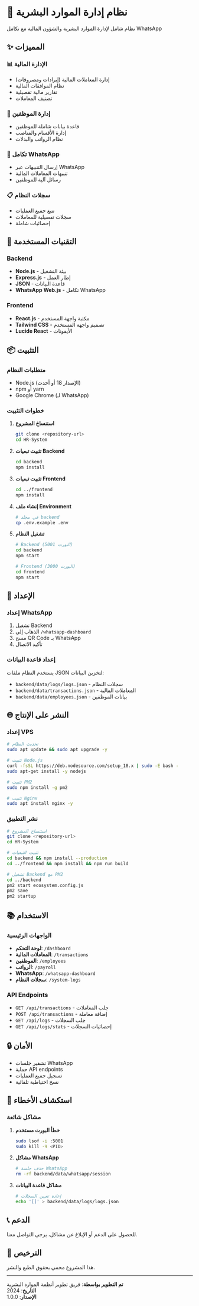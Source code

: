 # 🏢 نظام إدارة الموارد البشرية

نظام شامل لإدارة الموارد البشرية والشؤون المالية مع تكامل WhatsApp

## ✨ المميزات

### 📊 الإدارة المالية
- إدارة المعاملات المالية (إيرادات ومصروفات)
- نظام الموافقات المالية
- تقارير مالية تفصيلية
- تصنيف المعاملات

### 👥 إدارة الموظفين
- قاعدة بيانات شاملة للموظفين
- إدارة الأقسام والمناصب
- نظام الرواتب والبدلات

### 📱 تكامل WhatsApp
- إرسال التنبيهات عبر WhatsApp
- تنبيهات المعاملات المالية
- رسائل آلية للموظفين

### 📋 سجلات النظام
- تتبع جميع العمليات
- سجلات تفصيلية للمعاملات
- إحصائيات شاملة

## 🚀 التقنيات المستخدمة

### Backend
- **Node.js** - بيئة التشغيل
- **Express.js** - إطار العمل
- **JSON** - قاعدة البيانات
- **WhatsApp Web.js** - تكامل WhatsApp

### Frontend  
- **React.js** - مكتبة واجهة المستخدم
- **Tailwind CSS** - تصميم واجهة المستخدم
- **Lucide React** - الأيقونات

## 📦 التثبيت

### متطلبات النظام
- Node.js (الإصدار 18 أو أحدث)
- npm أو yarn
- Google Chrome (لـ WhatsApp)

### خطوات التثبيت

1. **استنساخ المشروع**
   ```bash
   git clone <repository-url>
   cd HR-System
   ```

2. **تثبيت تبعيات Backend**
   ```bash
   cd backend
   npm install
   ```

3. **تثبيت تبعيات Frontend**
   ```bash
   cd ../frontend
   npm install
   ```

4. **إنشاء ملف Environment**
   ```bash
   # في مجلد backend
   cp .env.example .env
   ```

5. **تشغيل النظام**
   ```bash
   # Backend (البورت 5001)
   cd backend
   npm start
   
   # Frontend (البورت 3000)
   cd frontend  
   npm start
   ```

## 🔧 الإعداد

### إعداد WhatsApp
1. تشغيل Backend
2. الذهاب إلى `/whatsapp-dashboard`
3. مسح QR Code بـ WhatsApp
4. تأكيد الاتصال

### إعداد قاعدة البيانات
يستخدم النظام ملفات JSON لتخزين البيانات:
- `backend/data/logs/logs.json` - سجلات النظام
- `backend/data/transactions.json` - المعاملات المالية
- `backend/data/employees.json` - بيانات الموظفين

## 🌐 النشر على الإنتاج

### إعداد VPS
```bash
# تحديث النظام
sudo apt update && sudo apt upgrade -y

# تثبيت Node.js
curl -fsSL https://deb.nodesource.com/setup_18.x | sudo -E bash -
sudo apt-get install -y nodejs

# تثبيت PM2
sudo npm install -g pm2

# تثبيت Nginx
sudo apt install nginx -y
```

### نشر التطبيق
```bash
# استنساخ المشروع
git clone <repository-url>
cd HR-System

# تثبيت التبعيات
cd backend && npm install --production
cd ../frontend && npm install && npm run build

# تشغيل Backend مع PM2
cd ../backend
pm2 start ecosystem.config.js
pm2 save
pm2 startup
```

## 📚 الاستخدام

### الواجهات الرئيسية
- **لوحة التحكم**: `/dashboard`
- **المعاملات المالية**: `/transactions`
- **الموظفين**: `/employees`
- **الرواتب**: `/payroll`
- **WhatsApp**: `/whatsapp-dashboard`
- **سجلات النظام**: `/system-logs`

### API Endpoints
- `GET /api/transactions` - جلب المعاملات
- `POST /api/transactions` - إضافة معاملة
- `GET /api/logs` - جلب السجلات
- `GET /api/logs/stats` - إحصائيات السجلات

## 🔒 الأمان

- تشفير جلسات WhatsApp
- حماية API endpoints
- تسجيل جميع العمليات
- نسخ احتياطية تلقائية

## 🐛 استكشاف الأخطاء

### مشاكل شائعة
1. **خطأ البورت مستخدم**
   ```bash
   sudo lsof -i :5001
   sudo kill -9 <PID>
   ```

2. **مشاكل WhatsApp**
   ```bash
   # حذف جلسة WhatsApp
   rm -rf backend/data/whatsapp/session
   ```

3. **مشاكل قاعدة البيانات**
   ```bash
   # إعادة تعيين السجلات
   echo '[]' > backend/data/logs/logs.json
   ```

## 📞 الدعم

للحصول على الدعم أو الإبلاغ عن مشاكل، يرجى التواصل معنا.

## 📄 الترخيص

هذا المشروع محمي بحقوق الطبع والنشر.

---

**تم التطوير بواسطة**: فريق تطوير أنظمة الموارد البشرية  
**التاريخ**: 2024  
**الإصدار**: 1.0.0 